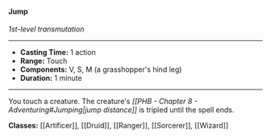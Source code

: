 #### Jump
*1st-level transmutation*
___
- **Casting Time:** 1 action
- **Range:** Touch
- **Components:** V, S, M (a grasshopper's hind leg)
- **Duration:** 1 minute
---
You touch a creature. The creature's *[[PHB - Chapter 8 - Adventuring#Jumping|jump distance]]* is tripled until the spell ends.

**Classes:** [[Artificer]], [[Druid]], [[Ranger]], [[Sorcerer]], [[Wizard]]